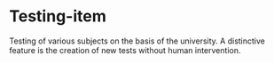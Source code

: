 # Testing-item
Testing of various subjects on the basis of the university. A distinctive feature is the creation of new tests without human intervention.
